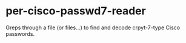 per-cisco-passwd7-reader
========================

Greps through a file (or files...) to find and decode crpyt-7-type Cisco passwords.